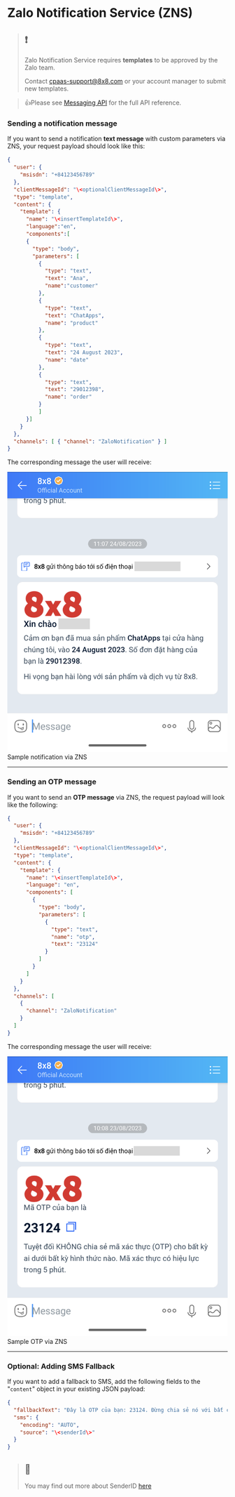 # Zalo Notification Service (ZNS)

> ❗️
> --
>
> Zalo Notification Service requires **templates** to be approved by the Zalo team.  
>
> Contact [cpaas-support@8x8.com](mailto:cpaas-support@8x8.com) or your account manager to submit new templates.
>
>

> 👍Please see [Messaging API](/connect/reference/send-message) for the full API reference.
>
>

### Sending a notification message

If you want to send a notification  **text message** with custom parameters via ZNS, your request payload should look like this:

```json
{
  "user": {
    "msisdn": "+84123456789"
  },
  "clientMessageId": "\<optionalClientMessageId\>",
  "type": "template",
  "content": {
    "template": {
      "name": "\<insertTemplateId\>",
      "language":"en",
      "components":[
      {
        "type": "body",
        "parameters": [
          {
            "type": "text",
            "text": "Ana",
            "name":"customer"
          },
          {
            "type": "text",
            "text": "ChatApps",
            "name": "product"
          },
          {
            "type": "text",
            "text": "24 August 2023",
            "name": "date"
          },
          {
            "type": "text",
            "text": "29012398",
            "name": "order"
          }
          ]
      }]
    }
  },
  "channels": [ { "channel": "ZaloNotification" } ]
}

```

The corresponding message the user will receive:

![Sample notification via ZNS](../images/cf97cc9-Text_ZNS.png)Sample notification via ZNS

---

### Sending an OTP message

If you want to send an **OTP message** via ZNS, the request payload will look like the following:

```json
{
  "user": {
    "msisdn": "+84123456789"
  },
  "clientMessageId": "\<optionalClientMessageId\>",
  "type": "template",
  "content": {
    "template": {
      "name": "\<insertTemplateId\>",
      "language": "en",
      "components": [
        {
          "type": "body",
          "parameters": [
            {
              "type": "text",
              "name": "otp",
              "text": "23124"
            }
          ]
        }
      ]
    }
  },
  "channels": [
    {
      "channel": "ZaloNotification"
    }
  ]
}

```

The corresponding message the user will receive:

![Sample OTP via ZNS](../images/26f7c2e-OTP_ZNS.png)Sample OTP via ZNS

---

### Optional: Adding SMS Fallback

If you want to add a fallback to SMS, add the following fields to the "`content`" object in your existing JSON payload:

```json
{
  "fallbackText": "Đây là OTP của bạn: 23124. Đừng chia sẻ nó với bất cứ ai.",
  "sms": {
    "encoding": "AUTO",
    "source": "\<senderId\>"
  }
}

```

> 📘
> -
>
> You may find out more about SenderID [here](/connect/docs/getting-started#1-source-sms-senderid)
>
>
